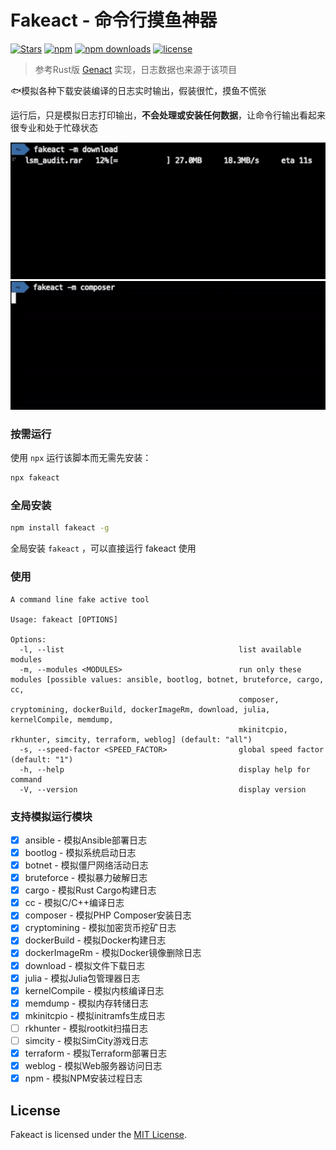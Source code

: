 # Fakeact - 命令行摸鱼神器

[![Stars](https://img.shields.io/github/stars/CH563/fakeact.svg)](https://github.com/CH563/fakeact/stargazers)
[![npm](https://img.shields.io/npm/v/fakeact.svg)](https://www.npmjs.com/package/fakeact) 
[![npm downloads](https://img.shields.io/npm/dm/fakeact?color=blue&label=npm%20downloads)](https://www.npmjs.com/package/fakeact)
[![license](http://img.shields.io/badge/license-MIT-blue.svg)](https://github.com/CH563/fakeact/blob/main/LICENSE)

> 参考Rust版 [Genact](https://github.com/svenstaro/genact) 实现，日志数据也来源于该项目

🐟模拟各种下载安装编译的日志实时输出，假装很忙，摸鱼不慌张

运行后，只是模拟日志打印输出，**不会处理或安装任何数据**，让命令行输出看起来很专业和处于忙碌状态

![](https://github.com/CH563/fakeact/blob/main/gifs/download.gif)
![](https://github.com/CH563/fakeact/blob/main/gifs/composer.gif)


### 按需运行

使用 `npx` 运行该脚本而无需先安装：

```bash
npx fakeact
```

### 全局安装

```bash
npm install fakeact -g
```

全局安装 `fakeact` ，可以直接运行 fakeact 使用

### 使用

    A command line fake active tool

    Usage: fakeact [OPTIONS]

    Options:
      -l, --list                                       list available modules
      -m, --modules <MODULES>                          run only these modules [possible values: ansible, bootlog, botnet, bruteforce, cargo, cc,
                                                       composer, cryptomining, dockerBuild, dockerImageRm, download, julia, kernelCompile, memdump,
                                                       mkinitcpio, rkhunter, simcity, terraform, weblog] (default: "all")
      -s, --speed-factor <SPEED_FACTOR>                global speed factor (default: "1")
      -h, --help                                       display help for command
      -V, --version                                    display version


### 支持模拟运行模块

- [x] ansible - 模拟Ansible部署日志
- [x] bootlog - 模拟系统启动日志
- [x] botnet - 模拟僵尸网络活动日志
- [x] bruteforce - 模拟暴力破解日志
- [x] cargo - 模拟Rust Cargo构建日志
- [x] cc - 模拟C/C++编译日志
- [x] composer - 模拟PHP Composer安装日志
- [x] cryptomining - 模拟加密货币挖矿日志
- [x] dockerBuild - 模拟Docker构建日志
- [x] dockerImageRm - 模拟Docker镜像删除日志
- [x] download - 模拟文件下载日志
- [x] julia - 模拟Julia包管理器日志
- [x] kernelCompile - 模拟内核编译日志
- [x] memdump - 模拟内存转储日志
- [x] mkinitcpio - 模拟initramfs生成日志
- [ ] rkhunter - 模拟rootkit扫描日志
- [ ] simcity - 模拟SimCity游戏日志
- [x] terraform - 模拟Terraform部署日志
- [x] weblog - 模拟Web服务器访问日志
- [x] npm - 模拟NPM安装过程日志

## License

Fakeact is licensed under the [MIT License](https://github.com/CH563/fakeact/blob/main/LICENSE).
